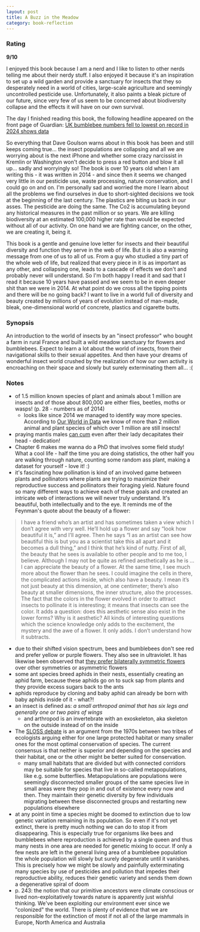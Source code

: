 ```yaml
---
layout: post
title: A Buzz in the Meadow
category: book-reflection
---
```


### Rating
**9/10**

I enjoyed this book because I am a nerd and I like to listen to other nerds telling me about their nerdy stuff. I also enjoyed it because it's an inspiration to set up a wild garden and provide a sanctuary for insects that they so desperately need in a world of cities, large-scale agriculture and seemingly uncontrolled pesticide use. Unfortunately, it also paints a bleak picture of our future, since very few of us seem to be concerned about biodiversity collapse and the effects it will have on our own survival.

The day I finished reading this book, the following headline appeared on the front page of Guardian: [UK bumblebee numbers fell to lowest on record in 2024 shows data](https://www.theguardian.com/global/2025/feb/27/uk-bumblebee-numbers-fell-to-lowest-on-record-in-2024-shows-data)

So everything that Dave Goulson warns about in this book has been and still keeps coming true... the insect populations are collapsing and all we are worrying about is the next iPhone and whether some crazy narcissist in Kremlin or Washington won't decide to press a red button and blow it all up... sadly and worryingly so! The book is over 10 years old when I am writing this - it was written in 2014 - and since then it seems we changed very little in our pesticide use, waste processing, nature conservation, and I could go on and on. I'm personally sad and worried the more I learn about all the problems we find ourselves in due to short-sighted decisions we took at the beginning of the last century. The plastics are biting us back in our asses. The pesticide are doing the same. The Co2 is accumulating beyond any historical measures in the past million or so years. We are killing biodiversity at an estimated 100,000 higher rate than would be expected without all of our activity. On one hand we are fighting cancer, on the other, we are creating it, being it.

This book is a gentle and genuine love letter for insects and their beautiful diversity and function they serve in the web of life. But it is also a warning message from one of us to all of us. From a guy who studied a tiny part of the whole web of life, but realized that every piece in it is as important as any other, and collapsing one, leads to a cascade of effects we don't and probably never will understand. So I'm both happy I read it and sad that I read it because 10 years have passed and we seem to be in even deeper shit than we were in 2014. At what point do we cross all the tipping points and there will be no going back? I want to live in a world full of diversity and beauty created by millions of years of evolution instead of man-made, bleak, one-dimensional world of concrete, plastics and cigarette butts.

### Synopsis
An introduction to the world of insects by an "insect professor" who bought a farm in rural France and built a wild meadow sanctuary for flowers and bumblebees. Expect to learn a lot about the world of insects, from their navigational skills to their sexual appetites. And then have your dreams of wonderful insect world crushed by the realization of how our own activity is encroaching on their space and slowly but surely exterminating them all... :(

### Notes
- of 1.5 million known species of plant and animals about 1 million are insects and of those about 800,000 are either flies, beetles, moths or wasps! (p. 28 - numbers as of 2014)
	- looks like since 2014 we managed to identify way more species. According to [Our World in Data](https://ourworldindata.org/how-many-species-are-there) we know of more than 2 million animal and plant species of which over 1 million are still insects!
- praying mantis males [can cum](https://www.youtube.com/watch?v=b6KBsy-n99k) even after their lady decapitates their head - dedication!
- Chapter 6 makes me wanna do a PhD that involves some field study! What a cool life - half the time you are doing statistics, the other half you are walking through nature, counting some random ass plant, making a dataset for yourself - love it! :)
- it's fascinating how pollination is kind of an involved game between plants and pollinators where plants are trying to maximize their reproductive success and pollinators their foraging yield. Nature found so many different ways to achieve each of these goals and created an intricate web of interactions we will never truly understand. It's beautiful, both intellectually and to the eye. It reminds me of the Feynman's quote about the beauty of a flower:
> 	I have a friend who’s an artist and has sometimes taken a view which I don’t agree with very well. He’ll hold up a flower and say “look how beautiful it is,” and I’ll agree. Then he says “I as an artist can see how beautiful this is but you as a scientist take this all apart and it becomes a dull thing,” and I think that he’s kind of nutty. First of all, the beauty that he sees is available to other people and to me too, I believe. Although I may not be quite as refined aesthetically as he is … I can appreciate the beauty of a flower. At the same time, I see much more about the flower than he sees. I could imagine the cells in there, the complicated actions inside, which also have a beauty. I mean it’s not just beauty at this dimension, at one centimeter; there’s also beauty at smaller dimensions, the inner structure, also the processes. The fact that the colors in the flower evolved in order to attract insects to pollinate it is interesting; it means that insects can see the color. It adds a question: does this aesthetic sense also exist in the lower forms? Why is it aesthetic? All kinds of interesting questions which the science knowledge only adds to the excitement, the mystery and the awe of a flower. It only adds. I don’t understand how it subtracts.
- due to their shifted vision spectrum, bees and bumblebees don't see red and prefer yellow or purple flowers. They also see in ultraviolet. It has likewise been observed that [they prefer bilaterally symmetric flowers](https://www.researchgate.net/publication/238039913_Effect_of_floral_symmetry_on_flower_choice_and_foraging_behaviour_of_bumble_bees) over other symmetries or asymmetric flowers
- some ant species breed aphids in their nests, essentially creating an aphid farm, because these aphids go on to suck sap from plants and they provide excess sugars back to the ants
- aphids reproduce by cloning and baby aphid can already be born with baby aphids inside of it - what?!
- an insect is defined as: *a small arthropod animal that has six legs and generally one or two pairs of wings*
	- and arthropod is an invertebrate with an exoskeleton, aka skeleton on the outside instead of on the inside
- The [SLOSS debate](https://en.wikipedia.org/wiki/SLOSS_debate) is an argument from the 1970s between two tribes of ecologists arguing either for one large protected habitat or many smaller ones for the most optimal conservation of species. The current consensus is that neither is superior and depending on the species and their habitat, one or the other might be better suited for conservation.
	- many small habitats that are divided but with connected corridors may be suitable for species that live in so-called metapopulations, like e.g. some butterflies. Metapopulations are populations were seemingly disconnected smaller groups of the same species live in small areas were they pop in and out of existence every now and then. They maintain their genetic diversity by few individuals migrating between these disconnected groups and restarting new populations elsewhere
- at any point in time a species might be doomed to extinction due to low genetic variation remaining in its population. So even if it's not yet extinct, there is pretty much nothing we can do to stop it from disappearing. This is especially true for organisms like bees and bumblebees where reproduction is achieved by a single queen and thus many nests in one area are needed for genetic mixing to occur. If only a few nests are left in the general living area of a bumblebee population the whole population will slowly but surely degenerate until it vanishes. This is precisely how we might be slowly and painfully exterminating many species by use of pesticides and pollution that impedes their reproductive ability, reduces their genetic variety and sends them down a degenerative spiral of doom
- p. 243: the notion that our primitive ancestors were climate conscious or lived non-exploitatively towards nature is apparently just wishful thinking. We've been exploiting our environment ever since we "colonized" the world. There is plenty of evidence that we are responsible for the extinction of most if not all of the large mammals in Europe, North America and Australia